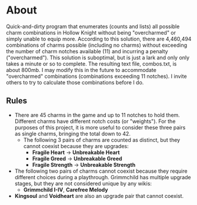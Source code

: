 # About

Quick-and-dirty program that enumerates (counts and lists) all possible charm combinations in Hollow Knight without being "overcharmed" or simply unable to equip more. According to this solution, there are 4,460,494 combinations of charms possible (including no charms) without exceeding the number of charm notches available (11) and incurring a penalty ("overcharmed").
This solution is suboptimal, but is just a lark and only only takes a minute or so to complete. The resulting text file, combos.txt, is about 800mb.
I may modify this in the future to accommodate "overcharmed" combinations (combinations exceeding 11 notches). I invite others to try to calculate those combinations before I do.

## Rules

 - There are 45 charms in the game and up to 11 notches to hold them. Different charms have different notch costs (or "weights"). For the purposes of this project, it is more useful to consider these three pairs as single charms, bringing the total down to 42.
     - The following 3 pairs of charms are counted as distinct, but they cannot coexist because they are upgrades:
	     - **Fragile Heart** &rarr; **Unbreakable Heart**
	     - **Fragile Greed** &rarr; **Unbreakable Greed**
    	 - **Fragile Strength** &rarr; **Unbreakable Strength**
- The following two pairs of charms cannot coexist because they require different choices during a playthrough. Grimmchild has multiple upgrade stages, but they are not considered unique by any wikis:
	- **Grimmchild I-IV**, **Carefree Melody**
- **Kingsoul** and **Voidheart** are also an upgrade pair that cannot coexist.
